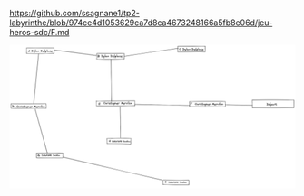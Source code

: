 https://github.com/ssagnane1/tp2-labyrinthe/blob/974ce4d1053629ca7d8ca4673248166a5fb8e06d/jeu-heros-sdc/F.md

![labyrinthe](../images/image.png)

